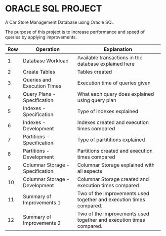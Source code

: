 # ORACLE SQL PROJECT

A Car Store Management Database using Oracle SQL

The purpose of this project is to increase performance and speed of queries by applying improvements.

| Row | Operation                        | Explanation                                                         |
|-----|----------------------------------|---------------------------------------------------------------------|
| 1   | Database Workload                | Available transactions in the database explained here               |
| 2   | Create Tables                    | Tables created                                                      |
| 3   | Queries and Execution Times      | Execution time of queries given                                     |
| 4   | Query Plans - Specification      | What each query does explained using query plan                     |
| 5   | Indexes - Specification          | Type of indexes explained                                           |
| 6   | Indexes - Development            | Indexes created and execution times compared                        |
| 7   | Partitions - Specification       | Type of partititions explained                                      |
| 8   | Partitions - Development         | Partitions created and execution times compared                     |
| 9   | Columnar Storage - Specification | Columnar Storage explained with all aspects                         |
| 10  | Columnar Storage - Development   | Columnar Storage created and execution times compared               |
| 11  | Summary of Improvements 1        | Two of the improvements used together and execution times compared. |
| 12  | Summary of Improvements 2        | Two of the improvements used together and execution times compared. |
